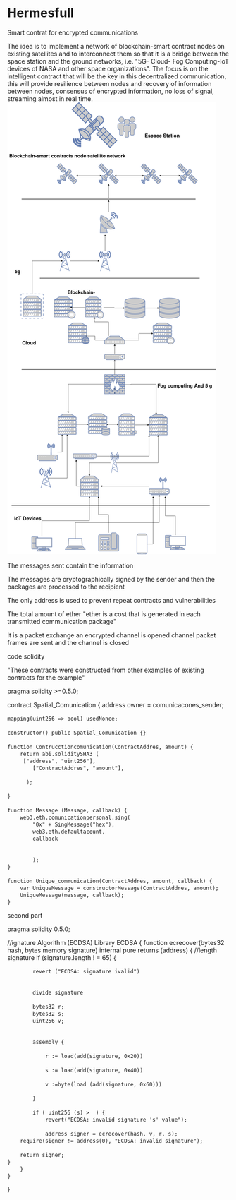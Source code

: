 # Hermesfull
Smart contrat for encrypted communications

The idea is to implement a network of blockchain-smart contract nodes on existing satellites and to interconnect them so that it is a bridge between the space station and the ground networks, i.e. "5G- Cloud- Fog Computing-IoT devices of NASA and other space organizations".
The focus is on the intelligent contract that will be the key in this decentralized communication, this will provide resilience between nodes and recovery of information between nodes, consensus of encrypted information, no loss of signal, streaming almost in real time.
![](Hermes.png)

The messages sent contain the information 

The messages are cryptographically signed by the sender and then the packages are processed to the recipient

The only address is used to prevent repeat contracts and vulnerabilities 

The total amount of ether "ether is a cost that is generated in each transmitted communication package" 

It is a packet exchange an encrypted channel is opened channel packet frames are sent and the channel is closed



code solidity

"These contracts were constructed from other examples of existing contracts for the example"

pragma solidity >=0.5.0;

contract Spatial_Comunication {
    address owner = comunicacones_sender;
    
    mapping(uint256 => bool) usedNonce;
    
    constructor() public Spatial_Comunication {}
    
    function Contrucctioncomunication(ContractAddres, amount) {
        return abi.soliditySHA3 (
         ["address", "uint256"],
            ["ContractAddres", "amount"],
            
          );
            
    }
    
    function Message (Message, callback) {
        web3.eth.comunicationpersonal.sing(
            "0x" + SingMessage("hex"),
            web3.eth.defaultacount, 
            callback
            
            
            );
    }
    
    function Unique_communication(ContractAddres, amount, callback) {
        var UniqueMessage = constructorMessage(ContractAddres, amount);
        UniqueMessage(message, callback);
    }
    
   second part
   
   pragma solidity 0.5.0;


//ignature Algorithm (ECDSA)
Library ECDSA {
    function ecrecover(bytes32 hash, bytes memory signature) internal pure returns (address) {
        //length signature
        if (signature.length ! = 65) {
            
            revert ("ECDSA: signature ivalid")
            
            
            divide signature
            
            bytes32 r;
            bytes32 s;
            uint256 v;
            
            
            assembly {
                
                r := load(add(signature, 0x20))
                
                s := load(add(signature, 0x40))
                
                v :=byte(load (add(signature, 0x60)))
                
            }
            
            if ( uint256 (s) >  ) {
                revert("ECDSA: invalid signature 's' value");
                
                address signer = ecrecover(hash, v, r, s);
        require(signer != address(0), "ECDSA: invalid signature");

        return signer;
    }
        }
    }
    
   
}
   
